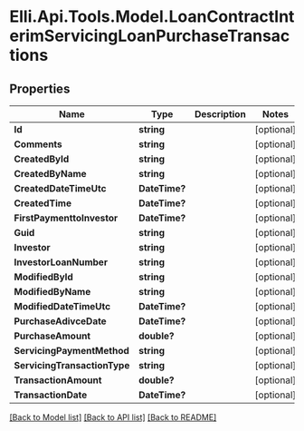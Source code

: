 # Elli.Api.Tools.Model.LoanContractInterimServicingLoanPurchaseTransactions
## Properties

Name | Type | Description | Notes
------------ | ------------- | ------------- | -------------
**Id** | **string** |  | [optional] 
**Comments** | **string** |  | [optional] 
**CreatedById** | **string** |  | [optional] 
**CreatedByName** | **string** |  | [optional] 
**CreatedDateTimeUtc** | **DateTime?** |  | [optional] 
**CreatedTime** | **DateTime?** |  | [optional] 
**FirstPaymenttoInvestor** | **DateTime?** |  | [optional] 
**Guid** | **string** |  | [optional] 
**Investor** | **string** |  | [optional] 
**InvestorLoanNumber** | **string** |  | [optional] 
**ModifiedById** | **string** |  | [optional] 
**ModifiedByName** | **string** |  | [optional] 
**ModifiedDateTimeUtc** | **DateTime?** |  | [optional] 
**PurchaseAdivceDate** | **DateTime?** |  | [optional] 
**PurchaseAmount** | **double?** |  | [optional] 
**ServicingPaymentMethod** | **string** |  | [optional] 
**ServicingTransactionType** | **string** |  | [optional] 
**TransactionAmount** | **double?** |  | [optional] 
**TransactionDate** | **DateTime?** |  | [optional] 

[[Back to Model list]](../README.md#documentation-for-models) [[Back to API list]](../README.md#documentation-for-api-endpoints) [[Back to README]](../README.md)

